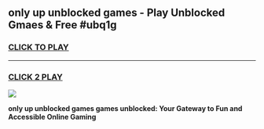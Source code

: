 
## only up unblocked games - Play Unblocked Gmaes & Free #ubq1g
<h3>
<a href="https://news.freeplayer.one?title=only_up_unblocked_games&ref=24F">CLICK TO PLAY</a></h3>
<hr>

<h3>
<a href="https://news.freeplayer.one?title=only_up_unblocked_games&ref=24F">CLICK 2 PLAY</a>
  
</h3>

<a href="https://news.freeplayer.one?title=only_up_unblocked_games&ref=24F/"><img src="https://clearcache.store/games.png"></a>


**only up unblocked games games unblocked: Your Gateway to Fun and Accessible Online Gaming**
